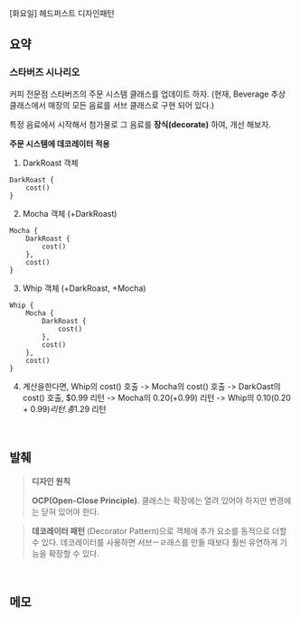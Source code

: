 [화요일] 헤드퍼스트 디자인패턴

## 요약

### 스타버즈 시나리오

커피 전문점 스타버즈의 주문 시스템 클래스를 업데이트 하자. (현재, Beverage 추상 클래스에서 매장의 모든 음료를 서브 클래스로 구현 되어 있다.)

특정 음료에서 시작해서 첨가물로 그 음료를 __장식(decorate)__ 하여, 개선 해보자.

__주문 시스템에 데코레이터 적용__

01. DarkRoast 객체

```
DarkRoast {
    cost()
}
```

02. Mocha 객체 (+DarkRoast)

```
Mocha {
    DarkRoast {
        cost()
    },
    cost()
}
```

03. Whip 객체 (+DarkRoast, +Mocha)

```
Whip {
    Mocha {
        DarkRoast {
            cost()
        },
        cost()
    },
    cost()
}
```

04. 계산을한다면, Whip의 cost() 호출 -> Mocha의 cost() 호출 -> DarkOast의 cost() 호출, $0.99 리턴 -> Mocha의 $0.20(+$0.99) 리턴 -> Whip의 $0.10($0.20 + $0.99) 리턴. 총$1.29 리턴

</br>

## 발췌

> __디자인 원칙__
> 
> __OCP(Open-Close Principle)__.
> 클래스는 확장에는 열려 있어야 하지만 변경에는 닫혀 있어야 한다.

> __데코레이터 패턴__ (Decorator Pattern)으로 객체에 추가 요소를 동적으로 더할 수 있다. 데코레이터를 사용하면 서브ㅡㄹ래스를 만들 때보다 훨씬 유연하게 기능을 확장할 수 있다.

</br>

## 메모
